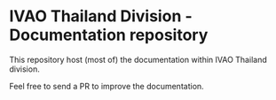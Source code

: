 # IVAO Thailand Division - Documentation repository

This repository host (most of) the documentation within IVAO Thailand division.

Feel free to send a PR to improve the documentation.
